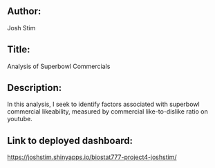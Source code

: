 ## Author: 
Josh Stim
## Title: 
Analysis of Superbowl Commercials
## Description: 
In this analysis, I seek to identify factors associated with superbowl commercial likeability, measured by commercial like-to-dislike ratio on youtube.

## Link to deployed dashboard: 
https://joshstim.shinyapps.io/biostat777-project4-joshstim/
